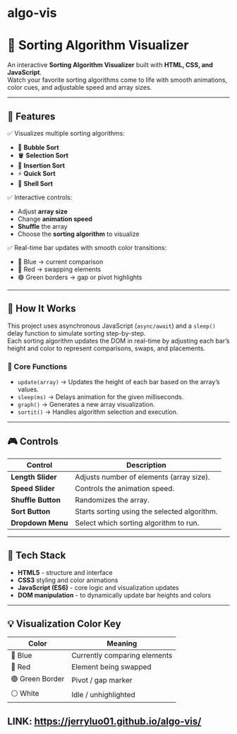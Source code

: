 # algo-vis

# 🔢 Sorting Algorithm Visualizer

An interactive **Sorting Algorithm Visualizer** built with **HTML, CSS, and JavaScript**.  
Watch your favorite sorting algorithms come to life with smooth animations, color cues, and adjustable speed and array sizes.

---

## 🚀 Features

✅ Visualizes multiple sorting algorithms:
- 🫧 **Bubble Sort**
- 🪣 **Selection Sort**
- 🧩 **Insertion Sort**
- ⚡ **Quick Sort**
- 🐚 **Shell Sort**

✅ Interactive controls:
- Adjust **array size**
- Change **animation speed**
- **Shuffle** the array
- Choose the **sorting algorithm** to visualize

✅ Real-time bar updates with smooth color transitions:
- 🔵 Blue → current comparison  
- 🔴 Red → swapping elements  
- 🟢 Green borders → gap or pivot highlights  

---

## 🧠 How It Works

This project uses asynchronous JavaScript (`async/await`) and a `sleep()` delay function to simulate sorting step-by-step.  
Each sorting algorithm updates the DOM in real-time by adjusting each bar’s height and color to represent comparisons, swaps, and placements.

### 🧮 Core Functions
- `update(array)` → Updates the height of each bar based on the array’s values.
- `sleep(ms)` → Delays animation for the given milliseconds.
- `graph()` → Generates a new array visualization.
- `sortit()` → Handles algorithm selection and execution.

---

## 🎮 Controls

| Control | Description |
|----------|--------------|
| **Length Slider** | Adjusts number of elements (array size). |
| **Speed Slider** | Controls the animation speed. |
| **Shuffle Button** | Randomizes the array. |
| **Sort Button** | Starts sorting using the selected algorithm. |
| **Dropdown Menu** | Select which sorting algorithm to run. |

---

## 🧱 Tech Stack

- **HTML5** - structure and interface  
- **CSS3**  styling and color animations  
- **JavaScript (ES6)** - core logic and visualization updates  
- **DOM manipulation** - to dynamically update bar heights and colors

---

## 💡 Visualization Color Key

| Color | Meaning |
|-------|----------|
| 🔵 Blue | Currently comparing elements |
| 🔴 Red | Element being swapped |
| 🟢 Green Border | Pivot / gap marker |
| ⚪ White | Idle / unhighlighted |

## LINK: https://jerryluo01.github.io/algo-vis/
